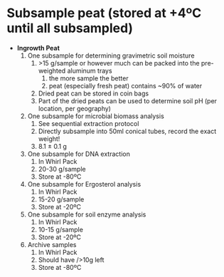 Subsample peat (stored at +4ºC until all subsampled)
==============

+  **Ingrowth Peat**  
    1. One subsample for determining gravimetric soil moisture  
        1. \>15 g/sample or however much can be packed into the pre-weighted aluminum trays   
            1. the more sample the better   
            2. peat (especially fresh peat) contains ~90% of water   
        2. Dried peat can be stored in coin bags   
        3. Part of the dried peats can be used to determine soil pH (per location, per geography)   
    2. One subsample for microbial biomass analysis
        1. See sequential extraction protocol  
        1. Directly subsample into 50ml conical tubes, record the exact weight!   
        2. 8.1 ± 0.1 g    
    3. One subsample for DNA extraction   
        1. In Whirl Pack  
        2. 20-30 g/sample  
        3. Store at -80ºC  
    4. One subsample for Ergosterol analysis  
        1. In Whirl Pack  
        2. 15\-20 g/sample  
        3. Store at -20ºC  
    5. One subsample for soil enzyme analysis  
        1. In Whirl Pack  
        2. 10\-15 g/sample   
        3. Store at -20ºC  
    6. Archive samples  
        1. In Whirl Pack  
        2. Should have />10g left  
        3. Store at -80ºC  

